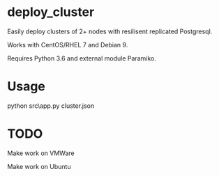 # deploy_cluster
Easily deploy clusters of 2+ nodes with resilisent replicated Postgresql.

Works with CentOS/RHEL 7 and Debian 9.

Requires Python 3.6 and external module Paramiko.

# Usage

python src\app.py cluster.json

# TODO
Make work on VMWare

Make work on Ubuntu
